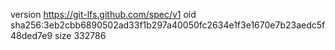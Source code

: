 version https://git-lfs.github.com/spec/v1
oid sha256:3eb2cbb6890502ad33f1b297a40050fc2634e1f3e1670e7b23aedc5f48ded7e9
size 332786
